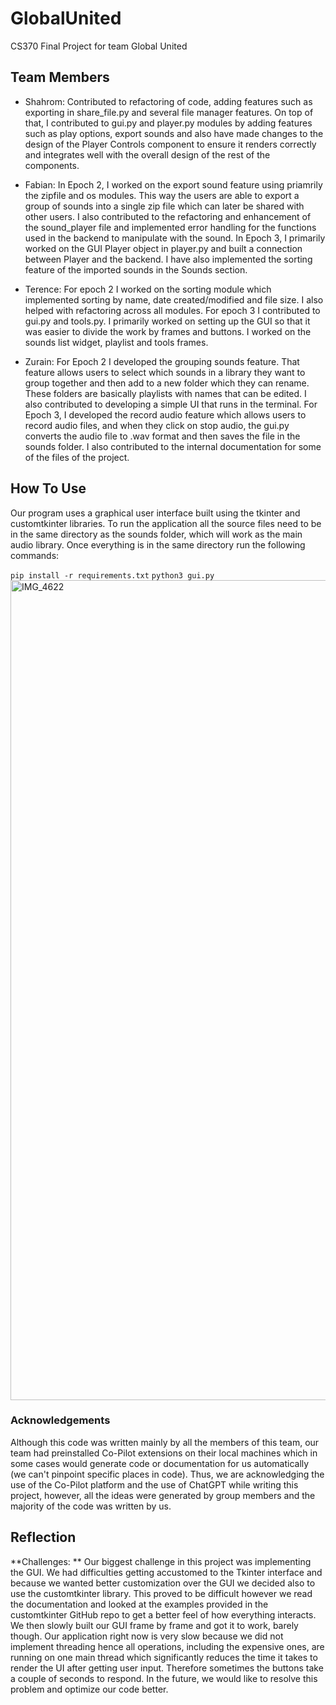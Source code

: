 # GlobalUnited
CS370 Final Project for team Global United
## Team Members
  
- Shahrom: Contributed to refactoring of code, adding features such as exporting in share_file.py and several file manager features. On top of that, I contributed to gui.py and player.py modules by adding features such as play options, export sounds and also have made changes to the design of the Player Controls component to ensure it renders correctly and integrates well with the overall design of the rest of the components.

- Fabian: In Epoch 2, I worked on the export sound feature using priamrily the zipfile and os modules. This way the users are able to export a group of sounds into a single zip file which can later be shared with other users. I also contributed to the refactoring and enhancement of the sound_player file and implemented error handling for the functions used in the backend to manipulate with the sound. In Epoch 3, I primarily worked on the GUI Player object in player.py and built a connection between Player and the backend. I have also implemented the sorting feature of the imported sounds in the Sounds section.
  
- Terence: For epoch 2 I worked on the sorting module which implemented sorting by name, date created/modified and file size. I also helped with refactoring across all modules. For epoch 3 I contributed to gui.py and tools.py. I primarily worked on setting up the GUI so that it was easier to divide the work by frames and buttons. I worked on the sounds list widget, playlist and tools frames. 
  
- Zurain: For Epoch 2 I developed the grouping sounds feature. That feature allows users to select which sounds in a library they want to group together and then add to a new folder which they can rename. These folders are basically playlists with names that can be edited. I also contributed to developing a simple UI that runs in the terminal. For Epoch 3, I developed the record audio feature which allows users to record audio files, and when they click on stop audio, the gui.py converts the audio file to .wav format and then saves the file in the sounds folder. I also contributed to the internal documentation for some of the files of the project.

## How To Use
Our program uses a graphical user interface built using the tkinter and customtkinter libraries. To run the application all the source files need to be in the same directory as the sounds folder, which will work as the main audio library. Once everything is in the same directory run the following commands: 

``
pip install -r requirements.txt
``
``
python3 gui.py
``
<img width="1312" alt="IMG_4622" src="https://github.com/WhitmanCS370/GlobalUnited/assets/128567935/26e309ce-73c6-4dbc-bd6b-6d89275c15e3">

### Acknowledgements
Although this code was written mainly by all the members of this team, our team had preinstalled Co-Pilot extensions on their local machines which in some cases would generate code or documentation for us automatically (we can't pinpoint specific places in code). Thus, we are acknowledging the use of the Co-Pilot platform and the use of ChatGPT while writing this project, however, all the ideas were generated by group members and the majority of the code was written by us.

## Reflection 

**Challenges: ** Our biggest challenge in this project was implementing the GUI. We had difficulties getting accustomed to the Tkinter interface and because we wanted better customization over the GUI we decided also to use the customtkinter library. This proved to be difficult however we read the documentation and looked at the examples provided in the customtkinter GitHub repo to get a better feel of how everything interacts. We then slowly built our GUI frame by frame and got it to work, barely though. Our application right now is very slow because we did not implement threading hence all operations, including the expensive ones, are running on one main thread which significantly reduces the time it takes to render the UI after getting user input. Therefore sometimes the buttons take a couple of seconds to respond. In the future, we would like to resolve this problem and optimize our code better. 





